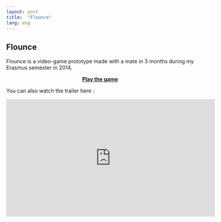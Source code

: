 ```yaml
---
layout: post
title:  "Flounce"
lang: eng
---
```

<h2>Flounce</h2>
Flounce is a video-game prototype made with a mate in 3 months during my Erasmus semester in 2014.

<p style="text-align:center;font-weight: bold"><a href="http://flounce.herokuapp.com/">Play the game</a></p>

You can also watch the trailer here :
<iframe style="display:block;margin: auto" width="560" height="315" src="https://www.youtube.com/embed/NVCtYbKbPHE" frameborder="0" allowfullscreen></iframe>